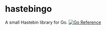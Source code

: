 # hastebingo
A small Hastebin library for Go.
[![Go Reference](https://pkg.go.dev/badge/github.com/sa111n111/hastebingo.svg)](https://pkg.go.dev/github.com/sa111n111/hastebingo)
